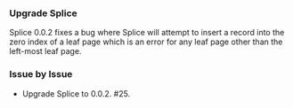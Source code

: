 ### Upgrade Splice

Splice 0.0.2 fixes a bug where Splice will attempt to insert a record into the
zero index of a leaf page which is an error for any leaf page other than the
left-most leaf page.

### Issue by Issue

 * Upgrade Splice to 0.0.2. #25.
